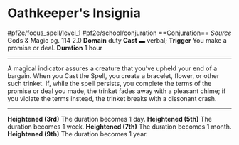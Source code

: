 # Oathkeeper's Insignia
#pf2e/focus_spell/level_1 #pf2e/school/conjuration 
==[Conjuration](../../../../../TTRPGShare-Pathfinder-2E-Vault/rules/traits/conjuration.md)==
*Source* Gods & Magic pg. 114 2.0
**Domain** duty
**Cast** ▬ verbal; **Trigger** You make a promise or deal.
**Duration** 1 hour

---
A magical indicator assures a creature that you’ve upheld your end of a bargain. When you Cast the Spell, you create a bracelet, flower, or other such trinket. If, while the spell persists, you complete the terms of the promise or deal you made, the trinket fades away with a pleasant chime; if you violate the terms instead, the trinket breaks with a dissonant crash.

<hr>

**Heightened (3rd)** The duration becomes 1 day.
**Heightened (5th)** The duration becomes 1 week.
**Heightened (7th)** The duration becomes 1 month.
**Heightened (9th)** The duration becomes 1 year.